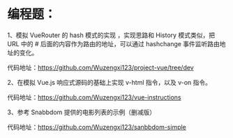 # 编程题：
1、模拟 VueRouter 的 hash 模式的实现
，实现思路和 History 模式类似，把 URL 中的 # 后面的内容作为路由的地址，可以通过 hashchange 事件监听路由地址的变化。


代码地址：https://github.com/Wuzengxi123/project-vue/tree/dev    

2、在模拟 Vue.js 响应式源码的基础上实现 v-html 指令，以及 v-on 指令。

代码地址：https://github.com/Wuzengxi123/vue-instructions

3、参考 Snabbdom 提供的电影列表的示例（删减版）


代码地址：https://github.com/Wuzengxi123/sanbbdom-simple